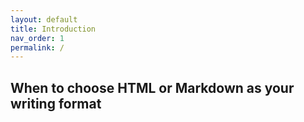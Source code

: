 ```yaml
---
layout: default
title: Introduction
nav_order: 1
permalink: /
---
```

## When to choose HTML or Markdown as your writing format
